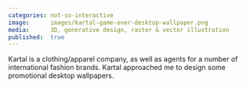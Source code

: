 ```yaml
---
categories: not-so-interactive
image:      images/kartal-game-over-desktop-wallpaper.png
media:      3D, generative design, raster & vector illustration
published:  true
---
```

Kartal is a clothing/apparel company, as well as agents for a number of
international fashion brands. Kartal approached me to design some promotional
desktop wallpapers.
